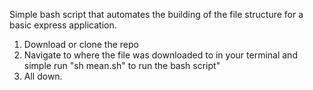 Simple bash script that automates the building of the file structure for a basic express application.

1. Download or clone the repo
2. Navigate to where the file was downloaded to in your terminal and simple run "sh mean.sh" to run the bash script"
3. All down.
